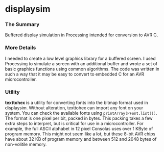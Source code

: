 displaysim
==========

### The Summary
Buffered display simulation in Processing intended for conversion to AVR C.

### More Details
I needed to create a low level graphics library for a buffered screen. I used
Processing to simulate a screen with an additional buffer and wrote a set of
basic graphics functions using common algorithms. The code was written in such
a way that it may be easy to convert to embedded C for an AVR microcontroller.

### Utility
**texttohex** is a utility for converting fonts into the bitmap format used in
displaysim. Without alteration, texttohex can import any font on your system.
You can check the available fonts using `printArray(PFont.list())`. The format
is one pixel per bit, packed in bytes. This packing takes a few extra steps to
interpret, but is critical for use in a microcontroller. For example, the full
ASCII alphabet in 12 pixel Consolas uses over 1 KByte of program memory. This
might not seem like a lot, but these 8-bit AVR chips have about 32 KB of
program memory and between 512 and 2048 bytes of non-volitile memory.
